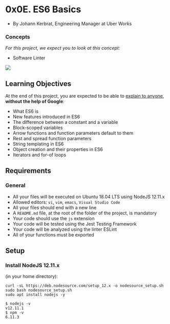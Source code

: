 # 0x0E. ES6 Basics

-   By Johann Kerbrat, Engineering Manager at Uber Works

### Concepts

_For this project, we expect you to look at this concept:_

-   Software Linter

![](https://holbertonintranet.s3.amazonaws.com/uploads/medias/2019/12/08806026ef621f900121.png?X-Amz-Algorithm=AWS4-HMAC-SHA256&X-Amz-Credential=AKIARDDGGGOU5BHMTQX4%2F20220728%2Fus-east-1%2Fs3%2Faws4_request&X-Amz-Date=20220728T203046Z&X-Amz-Expires=86400&X-Amz-SignedHeaders=host&X-Amz-Signature=0166de417b8306bd7e370d6e2560bf30b4c0a3031187c47710c8c6bea5702443)

## Learning Objectives

At the end of this project, you are expected to be able to  [explain to anyone](https://intranet.hbtn.io/rltoken/sUuHz_VAAG4zTfHf9-O7zA "explain to anyone"),  **without the help of Google**:

-   What ES6 is
-   New features introduced in ES6
-   The difference between a constant and a variable
-   Block-scoped variables
-   Arrow functions and function parameters default to them
-   Rest and spread function parameters
-   String templating in ES6
-   Object creation and their properties in ES6
-   Iterators and for-of loops

## Requirements

### General

-   All your files will be executed on Ubuntu 18.04 LTS using NodeJS 12.11.x
-   Allowed editors:  `vi`,  `vim`,  `emacs`,  `Visual Studio Code`
-   All your files should end with a new line
-   A  `README.md`  file, at the root of the folder of the project, is mandatory
-   Your code should use the  `js`  extension
-   Your code will be tested using the  Jest Testing Framework
-   Your code will be analyzed using the linter  ESLint
-   All of your functions must be exported

## Setup

### Install NodeJS 12.11.x

(in your home directory):

```
curl -sL https://deb.nodesource.com/setup_12.x -o nodesource_setup.sh
sudo bash nodesource_setup.sh
sudo apt install nodejs -y

```

```
$ nodejs -v
v12.11.1
$ npm -v
6.11.3
```
